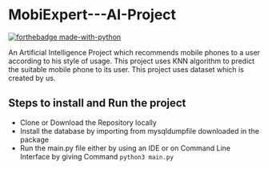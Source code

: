 # MobiExpert---AI-Project
[![forthebadge made-with-python](http://ForTheBadge.com/images/badges/made-with-python.svg)](https://www.python.org/)

An Artificial Intelligence Project which recommends mobile phones to a user according to his style of usage.
This project uses KNN algorithm to predict the suitable mobile phone to its user.
This project uses dataset which is created by us.

## Steps to install and Run the project
- Clone or Download the Repository locally
- Install the database by importing from mysqldumpfile downloaded in the package
- Run the main.py file either by using an IDE or on Command Line Interface by giving Command ```python3 main.py```
